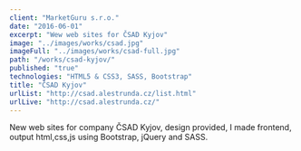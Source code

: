 ```yaml
---
client: "MarketGuru s.r.o."
date: "2016-06-01"
excerpt: "Wew web sites for ČSAD Kyjov"
image: "../images/works/csad.jpg"
imageFull: "../images/works/csad-full.jpg"
path: "/works/csad-kyjov/"
published: "true"
technologies: "HTML5 & CSS3, SASS, Bootstrap"
title: "ČSAD Kyjov"
urlList: "http://csad.alestrunda.cz/list.html"
urlLive: "http://csad.alestrunda.cz/"
---
```


New web sites for company ČSAD Kyjov, design provided, I made frontend, output html,css,js using Bootstrap, jQuery and SASS.
